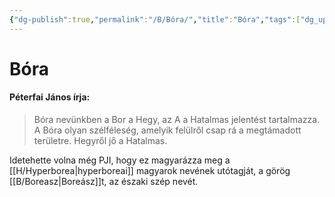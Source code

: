 ```yaml
---
{"dg-publish":true,"permalink":"/B/Bóra/","title":"Bóra","tags":["dg_uploaded"],"created":"2023-11-21T02:48","updated":"2023-11-21T02:48"}
---
```



# Bóra

#### Péterfai János írja:

> Bóra nevünkben a Bor a Hegy, az A a Hatalmas jelentést tartalmazza.  
> A Bóra olyan szélféleség, amelyik felülről csap rá a megtámadott területre. Hegyről jő a Hatalmas.  

Idetehette volna még PJI, hogy ez magyarázza meg a [[H/Hyperborea\|hyperboreai]] magyarok nevének utótagját, a görög [[B/Boreasz\|Boreász]]t, az északi szép nevét.  